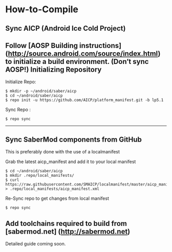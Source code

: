 # How-to-Compile
## Sync AICP (Android Ice Cold Project)
Follow [AOSP Building instructions] (http://source.android.com/source/index.html) to initialize a build environment. (Don’t sync AOSP!)
Initializing Repository
-----------------------

Initialize Repo:

    $ mkdir -p ~/android/saber/aicp
    $ cd ~/android/saber/aicp
    $ repo init -u https://github.com/AICP/platform_manifest.git -b lp5.1


Sync Repo :

    $ repo sync

***
## Sync SaberMod components from GitHub
This is preferably done with the use of a localmanifest

Grab the latest aicp_manifest and add it to your local manifest

    $ cd ~/android/saber/aicp
    $ mkdir .repo/local_manifests/
    $ curl https://raw.githubusercontent.com/SMAICP/localmanifest/master/aicp_manifest.xml > .repo/local_manifests/aicp_manifest.xml
    
Re-Sync repo to get changes from local manifest

    $ repo sync

## Add toolchains required to build from [sabermod.net] (http://sabermod.net)
Detailed guide coming soon.
